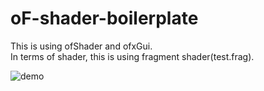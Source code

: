 # oF-shader-boilerplate

This is using ofShader and ofxGui.   
In terms of shader, this is using fragment shader(test.frag).  

![demo](shader.gif)
